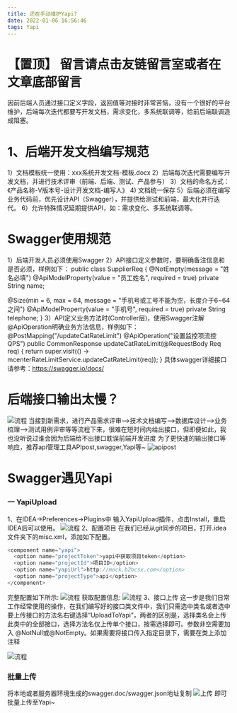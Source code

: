 ```yaml
---
title: 还在手动维护Yapi?
date: 2022-01-06 16:56:46
tags: Yapi
---
```


# 【置顶】 留言请点击友链留言室或者在文章底部留言


因前后端人员通过接口定义字段，返回值等对接时非常苦恼，没有一个很好的平台维护，后端每次迭代都要写开发文档，需求变化，多系统联调等，给前后端联调造成阻塞。

# 1、后端开发文档编写规范
1）文档模板统一使用：xxx系统开发文档-模板.docx 
2）后端每次迭代需要编写开发文档，并进行技术评审（前端、后端、测试、产品参与）
3）文档的命名方式：《产品名称-V版本号-设计开发文档-编写人》
4) 文档统一保存
5）后端必须在编写业务代码前，优先设计API（Swagger），并提供给测试和前端，最大化并行迭代。
6）允许特殊情况延期提供API，如：需求变化、多系统联调等。
# Swagger使用规范
1）后端开发人员必须使用Swagger
2）API接口定义参数时，要明确备注信息和是否必须，样例如下：
public class SupplierReq {
   @NotEmpty(message = "姓名必填")
   @ApiModelProperty(value = "员工姓名", required = true)
   private String name;

   @Size(min = 6, max = 64, message = "手机号或工号不能为空，长度介于6~64之间")
   @ApiModelProperty(value = "手机号", required = true)
   private String telephone;
}
3）API定义业务方法时(Controller层)，使用Swagger注解@ApiOperation明确业务方法信息，样例如下：
@PostMapping("/updateCatRateLimit")
@ApiOperation("设置监控项流控QPS")
public CommonResponse<String> updateCatRateLimit(@RequestBody Req req) {
    return super.visit(() -> mcenterRateLimitService.updateCatRateLimit(req));
}
具体swagger详细接口请参考：https://swagger.io/docs/
# 后端接口输出太慢？
![流程](https://zkk-1300025204.cos.ap-nanjing.myqcloud.com/image.png)
当接到新需求，进行产品需求评审-->技术文档编写-->数据库设计-->业务梳理-->测试用例评审等等流程下来，很难在短时间内给出接口，但即便如此，我也没听说过谁会因为后端给不出接口耽误前端开发进度
为了更快速的输出接口等响应，推荐api管理工具APIpost,swagger,Yapi等~
![apipost](https://zkk-1300025204.cos.ap-nanjing.myqcloud.com/apipost.png)

# Swagger遇见Yapi
### 一 YapiUpload
1、在IDEA->Preferences->Plugins中 输入YapiUpload插件，点击Install，重启IDEA后可以使用。
![流程](https://zkk-1300025204.cos.ap-nanjing.myqcloud.com/a4a92829-a7d3-4758-ad34-6b715fd4bd05.png)
2、配置项目
在我们已经从git同步的项目，打开.idea文件夹下的misc.xml，添加如下配置。
```java
<component name="yapi">
  <option name="projectToken">yapi中获取项目token</option>
  <option name="projectId">项目ID</option>
  <option name="yapiUrl">http://mock.b2bcsx.com</option>
  <option name="projectType">api</option>
</component>
```
完整配置如下所示:
![流程](https://zkk-1300025204.cos.ap-nanjing.myqcloud.com/%E5%AE%8C%E6%95%B4%E9%85%8D%E7%BD%AE.png)
 获取配置信息:
![流程](https://zkk-1300025204.cos.ap-nanjing.myqcloud.com/%E8%8E%B7%E5%8F%96%E9%85%8D%E7%BD%AE.png)
3、接口上传 
这一步是我们日常工作经常使用的操作，在我们编写好的接口类文件中，我们只需选中类名或者选中要上传接口的方法名右键选择“UploadToYapi”，两者的区别是，选择类名会上传此类中的全部接口，选择方法名仅上传单个接口，按需选择即可。参数非空需要加入 @NotNull或@NotEmpty。如果需要将接口传入指定目录下，需要在类上添加注释

![流程](https://zkk-1300025204.cos.ap-nanjing.myqcloud.com/c6418ea5-b7e2-41de-9582-3e82e717a8a9.png)
### 批量上传
将本地或者服务器环境生成的swagger.doc/swagger.json地址复制
![上传](https://zkk-1300025204.cos.ap-nanjing.myqcloud.com/import.png)
即可批量上传至Yapi~